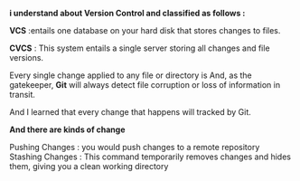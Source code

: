 **i understand about Version Control and classified as follows :**

 **VCS** :entails one database on your hard disk that stores changes to files.
 
 **CVCS** : This system entails a single server storing all changes and file versions.



Every single change applied to any file or directory is And, as the gatekeeper,
**Git** will always detect file corruption or loss of information in transit.

And I learned that every change that happens will tracked by Git. 

**And there are kinds of change**

Pushing Changes : you would push changes to a remote repository
Stashing Changes : This command temporarily removes changes and hides them, giving you a clean working directory

